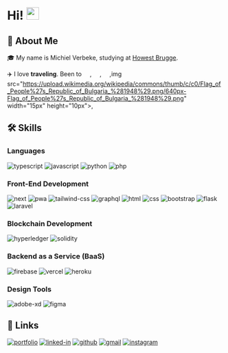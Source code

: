 # Hi! <img src="https://media.giphy.com/media/hvRJCLFzcasrR4ia7z/giphy.gif" width="29px" height="29px">

## 🚀 About Me

🎓 My name is Michiel Verbeke, studying at [Howest Brugge](https://www.howest.be/nl/opleidingen/bachelor/toegepaste-informatica/ict-blockchain-consultant). 

✈️ I love **traveling**. Been to <img src="https://upload.wikimedia.org/wikipedia/commons/thumb/a/af/Flag_of_South_Africa.svg/2560px-Flag_of_South_Africa.svg.png" width="15px" height="10px">, <img src="https://upload.wikimedia.org/wikipedia/commons/thumb/5/5c/Flag_of_Portugal.svg/1920px-Flag_of_Portugal.svg.png" width="15px" height="10px">, <img src="https://upload.wikimedia.org/wikipedia/commons/thumb/9/9a/Flag_of_Spain.svg/1280px-Flag_of_Spain.svg.png" width="15px" height="10px">,img src="https://upload.wikimedia.org/wikipedia/commons/thumb/c/c0/Flag_of_People%27s_Republic_of_Bulgaria_%281948%29.png/640px-Flag_of_People%27s_Republic_of_Bulgaria_%281948%29.png" width="15px" height="10px">, <img src="https://upload.wikimedia.org/wikipedia/commons/2/20/Flag_of_the_Netherlands.svg" width="15px" height="10px">

## 🛠️ Skills

### Languages

![typescript](https://img.shields.io/badge/TypeScript-3178C6?style=for-the-badge&logo=typescript&logoColor=white)
![javascript](https://img.shields.io/badge/JavaScript-323330?style=for-the-badge&logo=javascript&logoColor=F7DF1E)
![python](https://img.shields.io/badge/Python-3776AB?style=for-the-badge&logo=python&logoColor=white)
![php](https://img.shields.io/badge/PHP-787cb4?style=for-the-badge&logo=php&logoColor=white)

### Front-End Development

![next](https://img.shields.io/badge/Next-000000?style=for-the-badge&logo=nextdotjs&logoColor=FFFFFF)
![pwa](https://img.shields.io/badge/Progressive_Web_App-4285F4?style=for-the-badge&logo=googlechrome&logoColor=white)
![tailwind-css](https://img.shields.io/badge/tailwind_css-06B6D4?style=for-the-badge&logo=tailwind-css&logoColor=white)
![graphql](https://img.shields.io/badge/GraphQL-E434AA?style=for-the-badge&logo=graphql&logoColor=white)
![html](https://img.shields.io/badge/HTML5-E34F26?style=for-the-badge&logo=html5&logoColor=white)
![css](https://img.shields.io/badge/CSS3-1572B6?style=for-the-badge&logo=css3&logoColor=white)
![bootstrap](https://img.shields.io/badge/Bootstrap-563D7C?style=for-the-badge&logo=bootstrap&logoColor=white)
![flask](https://img.shields.io/badge/flask-e8e4c9?style=for-the-badge&logo=flask&logoColor=black)
![laravel](https://img.shields.io/badge/laravel-e63728?style=for-the-badge&logo=laravel&logoColor=white)


### Blockchain Development

![hyperledger](https://img.shields.io/badge/Hyperledger-021a23?style=for-the-badge&logo=hyperledger&logoColor=white)
![solidity](https://img.shields.io/badge/Solidity-363636?style=for-the-badge&logo=solidity&logoColor=white)


### Backend as a Service (BaaS)

![firebase](https://img.shields.io/badge/Firebase-ffaa00?style=for-the-badge&logo=Firebase&logoColor=white)
![vercel](https://img.shields.io/badge/Vercel-000000?style=for-the-badge&logo=Vercel&logoColor=white)
![heroku](https://img.shields.io/badge/Heroku-430098?style=for-the-badge&logo=heroku&logoColor=white)


### Design Tools

![adobe-xd](https://img.shields.io/badge/adobe_xd-470137?style=for-the-badge&logo=adobe-xd&logoColor=white)
![figma](https://img.shields.io/badge/figma-000000?style=for-the-badge&logo=figma&logoColor=white)

## 🔗 Links

[![portfolio](https://img.shields.io/badge/Portfolio-5340ff?style=for-the-badge&logo=Google-chrome&logoColor=white)](https://michielsblog.vercel.app/)
[![linked-in](https://img.shields.io/badge/Linked_In-0077B5?style=for-the-badge&logo=LinkedIn&logoColor=white)](https://www.linkedin.com/in/michielverbeke7/)
[![github](https://img.shields.io/badge/GitHub-000000?style=for-the-badge&logo=GitHub&logoColor=white)](https://github.com/michielv7)
[![gmail](https://img.shields.io/badge/Gmail-D14836?style=for-the-badge&logo=Gmail&logoColor=white)](mailto:https://github.com/michielv7)
[![instagram](https://img.shields.io/badge/Instagram-E4405F?style=for-the-badge&logo=instagram&logoColor=white)]([https://www.instagram.com/tapajyotib/](https://www.instagram.com/michiel_verbeke_/))

